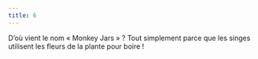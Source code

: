 ```yaml
---
title: 6
---
```



D’o&ugrave; vient le nom &laquo; Monkey Jars &raquo; ? Tout simplement parce que les singes utilisent les fleurs de la plante pour boire !